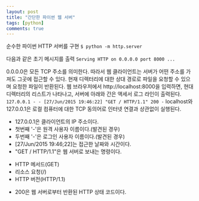 ```yaml
---
layout: post
title: "간단한 파이썬 웹 서버"
tags: [python]
comments: true
---
```


순수한 파이썬 HTTP 서버를 구현
`$ python -m http.server`

다음과 같은 초기 메시지를 출력
`Serving HTTP on 0.0.0.0 port 8000 ...`

0.0.0.0은 모든 TCP 주소를 의미한다. 따라서 웹 클라이언트는 서버가 어떤 주소를 가져도 그곳에 접근할 수 있다.
현재 디렉터리에 대한 상대 경로로 파일을 요청할 수 있으며 요청한 파일이 반환된다. 웹 브라우저에서 http://localhost:8000을 입력하면, 현대 디렉터리의 리스트가 나타나고, 서버에 아래와 간은 액세서 로그 라인이 출력된다.
`127.0.0.1 - - [27/Jun/2015 19:46:22] "GET / HTTP/1.1" 200 -`
localhost와 127.0.0.1은 로컬 컴퓨터에 대한 TCP 동의어로 인터넷 연결과 상관없이 실행된다.
- 127.0.0.1은 클라이언트의 IP 주소이다.
- 첫번째 '-'은 원격 사용자 이름이다.(발견된 경우)
- 두번째 '-'은 로그인 사용자 이름이다.(발견된 경우)
- [27/Jun/2015 19:46;22]는 접근한 날짜와 시간이다.
- "GET / HTTP/1.1"은 웹 서버로 보내는 명령이다.
* HTTP 메서드(GET)
* 리소스 요청(/)
* HTTP 버전(HTTP/1.1)
- 200은 웹 서버로부터 반환된 HTTP 상태 코드이다.



